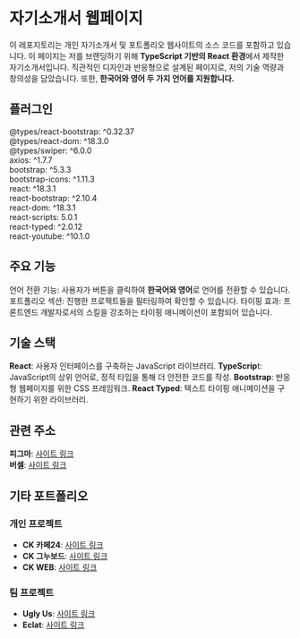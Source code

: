 # 자기소개서 웹페이지
이 레포지토리는 개인 자기소개서 및 포트폴리오 웹사이트의 소스 코드를 포함하고 있습니다.
이 페이지는 저를 브랜딩하기 위해 **TypeScript 기반의 React 환경**에서 제작한 자기소개서입니다.
직관적인 디자인과 반응형으로 설계된 페이지로, 저의 기술 역량과 창의성을 담았습니다.
또한, **한국어와 영어 두 가지 언어를 지원합니다.**

## 플러그인
@types/react-bootstrap: ^0.32.37  
@types/react-dom: ^18.3.0  
@types/swiper: ^6.0.0  
axios: ^1.7.7  
bootstrap: ^5.3.3  
bootstrap-icons: ^1.11.3  
react: ^18.3.1  
react-bootstrap: ^2.10.4  
react-dom: ^18.3.1  
react-scripts: 5.0.1  
react-typed: ^2.0.12  
react-youtube: ^10.1.0

## 주요 기능
언어 전환 기능: 사용자가 버튼을 클릭하여 **한국어와 영어**로 언어를 전환할 수 있습니다.
포트폴리오 섹션: 진행한 프로젝트들을 필터링하여 확인할 수 있습니다.
타이핑 효과: 프론트엔드 개발자로서의 스킬을 강조하는 타이핑 애니메이션이 포함되어 있습니다.

## 기술 스택
**React**: 사용자 인터페이스를 구축하는 JavaScript 라이브러리.
**TypeScrip**t: JavaScript의 상위 언어로, 정적 타입을 통해 더 안전한 코드를 작성.
**Bootstrap**: 반응형 웹페이지를 위한 CSS 프레임워크.
**React Typed**: 텍스트 타이핑 애니메이션을 구현하기 위한 라이브러리.

## 관련 주소
**피그마**: [사이트 링크](https://www.figma.com/design/chnxRjxPKX40REZtT5p6Sl/%EB%AF%BC%EC%84%9C?node-id=0-1&m=dev&t=lQHCrmUGVAdhlWhK-1)  
**버셀**: [사이트 링크](https://gominseo-pr.vercel.app/)

## 기타 포트폴리오

### 개인 프로젝트  

- **CK 카페24**: [사이트 링크](https://minseogo.cafe24.com/)
- **CK 그누보드**: [사이트 링크](http://gominseo.dothome.co.kr/ck)
- **CK WEB**: [사이트 링크](https://gominseo-calvinklein.vercel.app/)


### 팀 프로젝트  

- **Ugly Us**: [사이트 링크](https://team-project-reactuglyus.vercel.app)
- **Eclat**: [사이트 링크](https://i-web.kr/green05)
